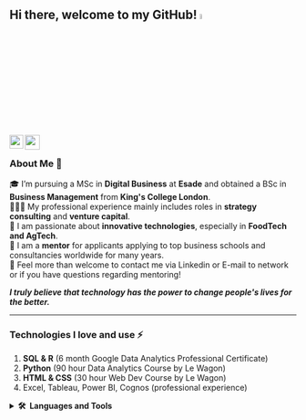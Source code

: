 ## Hi there, welcome to my GitHub!  <a href="https://www.gautamkrishnar.com/"><img src="https://media.giphy.com/media/hvRJCLFzcasrR4ia7z/giphy.gif" width="5%"></a>


<a href="https://www.linkedin.com/in/alexander-hoellinger/">
  <img align="left" width="24px" src="https://cdn.jsdelivr.net/npm/simple-icons@v3/icons/linkedin.svg"  />
</a>
<a href="mailto:alex.hoellinger@gmail.com">
  <img align="left" width="26px" src="https://cdn.jsdelivr.net/npm/simple-icons@v3/icons/gmail.svg" />
</a>


<br/>


### About Me 🚀
🎓 I’m pursuing a MSc in **Digital Business** at **Esade** and obtained a BSc in **Business Management** from **King's College London**. </br>
👨🏼‍💻 My professional experience mainly includes roles in **strategy consulting** and **venture capital**. </br>
🌱 I am passionate about **innovative technologies**, especially in **FoodTech and AgTech**. </br>
🤝 I am a **mentor** for applicants applying to top business schools and consultancies worldwide for many years. </br>
💬 Feel more than welcome to contact me via Linkedin or E-mail to network or if you have questions regarding mentoring! </br>
   
 **<i>I truly believe that technology has the power to change people's lives for the better.</i>**

<hr />


### Technologies I love and use ⚡
1) **SQL & R** (6 month Google Data Analytics Professional Certificate) </br>
2) **Python** (90 hour Data Analytics Course by Le Wagon) </br>
3) **HTML & CSS** (30 hour Web Dev Course by Le Wagon) </br>
4) Excel, Tableau, Power BI, Cognos (professional experience) </br>
 

<details>
  <summary><b>🛠️&nbsp;&nbsp;Languages&nbsp;and&nbsp;Tools</b></summary>
  <br/>
</details>
